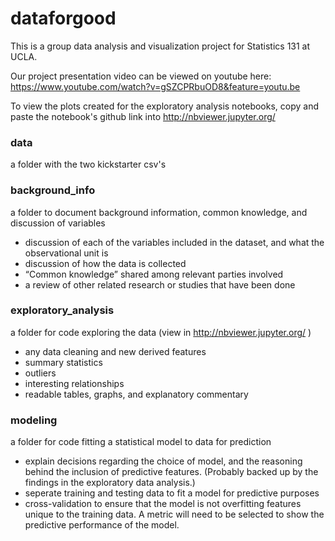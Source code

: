 # dataforgood
This is a group data analysis and visualization project for Statistics 131 at UCLA.

Our project presentation video can be viewed on youtube here: https://www.youtube.com/watch?v=gSZCPRbuOD8&feature=youtu.be

To view the plots created for the exploratory analysis notebooks, copy and paste the notebook's github link into http://nbviewer.jupyter.org/

### data
a folder with the two kickstarter csv's

### background_info
a folder to document background information, common knowledge, and discussion of variables
- discussion of each of the variables included in the dataset, and what the observational unit is
- discussion of how the data is collected
- “Common knowledge” shared among relevant parties involved
- a review of other related research or studies that have been done

### exploratory_analysis
a folder for code exploring the data  (view in http://nbviewer.jupyter.org/ )
- any data cleaning and new derived features
- summary statistics
- outliers
- interesting relationships
- readable tables, graphs, and explanatory commentary

### modeling
a folder for code fitting a statistical model to data for prediction
- explain decisions regarding the choice of model, and the reasoning behind the inclusion of predictive features. (Probably backed up by the findings in the exploratory data analysis.)
- seperate training and testing data to fit a model for predictive purposes
- cross-validation to ensure that the model is not overfitting features unique to the training data. A metric will need to be selected to show the predictive performance of the model.
